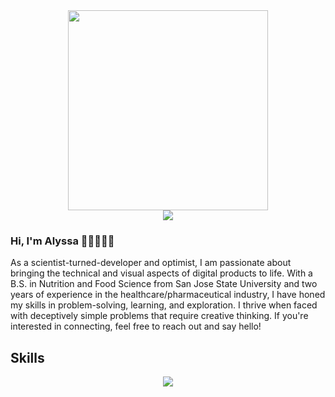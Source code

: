 
<div id="header" align="center">
  <img src="https://media.giphy.com/media/paTz7UZbPfTZFRYnnB/giphy.gif" width="320">
  <div id='badges' align='center'>
    <a href='(https://www.linkedin.com/in/alyssa-cervantes-alc/)' target='_blank'><img src='https://img.shields.io/badge/LinkedIn-0e76a8?logo=linkedin&logoColor=white&style=for-the-badge'></a>
  </div>
</div>

### Hi, I'm Alyssa 👋🏽👩🏽‍💻
As a scientist-turned-developer and optimist, I am passionate about bringing the technical and visual aspects of digital products to life. With a B.S. in Nutrition and Food Science from San Jose State University and two years of experience in the healthcare/pharmaceutical industry, I have honed my skills in problem-solving, learning, and exploration. I thrive when faced with deceptively simple problems that require creative thinking. If you're interested in connecting, feel free to reach out and say hello! 
<h2> Skills </h2>
<p align="center">
  <a href="https://skillicons.dev">
    <img src="https://skillicons.dev/icons?i=bootstrap,css,html,js,mongodb,nodejs,django,postgres,py,postman,express,react,netlify," />
  </a>
</p>
